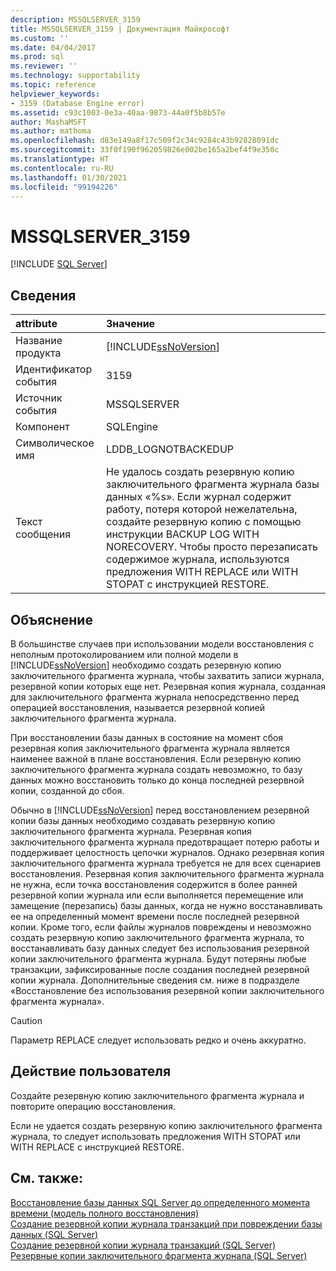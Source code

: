 ```yaml
---
description: MSSQLSERVER_3159
title: MSSQLSERVER_3159 | Документация Майкрософт
ms.custom: ''
ms.date: 04/04/2017
ms.prod: sql
ms.reviewer: ''
ms.technology: supportability
ms.topic: reference
helpviewer_keywords:
- 3159 (Database Engine error)
ms.assetid: c93c1003-0e3a-40aa-9873-44a0f5b8b57e
author: MashaMSFT
ms.author: mathoma
ms.openlocfilehash: d83e149a8f17c509f2c34c9284c43b92828091dc
ms.sourcegitcommit: 33f0f190f962059826e002be165a2bef4f9e350c
ms.translationtype: HT
ms.contentlocale: ru-RU
ms.lasthandoff: 01/30/2021
ms.locfileid: "99194226"
---
```

# <a name="mssqlserver_3159"></a>MSSQLSERVER_3159
 [!INCLUDE [SQL Server](../../includes/applies-to-version/sqlserver.md)]
  
## <a name="details"></a>Сведения  
  
| attribute | Значение |  
| :-------- | :---- |  
|Название продукта|[!INCLUDE[ssNoVersion](../../includes/ssnoversion-md.md)]|  
|Идентификатор события|3159|  
|Источник события|MSSQLSERVER|  
|Компонент|SQLEngine|  
|Символическое имя|LDDB_LOGNOTBACKEDUP|  
|Текст сообщения|Не удалось создать резервную копию заключительного фрагмента журнала базы данных «%s». Если журнал содержит работу, потеря которой нежелательна, создайте резервную копию с помощью инструкции BACKUP LOG WITH NORECOVERY. Чтобы просто перезаписать содержимое журнала, используются предложения WITH REPLACE или WITH STOPAT с инструкцией RESTORE.|  
  
## <a name="explanation"></a>Объяснение  
В большинстве случаев при использовании модели восстановления с неполным протоколированием или полной модели в [!INCLUDE[ssNoVersion](../../includes/ssnoversion-md.md)] необходимо создать резервную копию заключительного фрагмента журнала, чтобы захватить записи журнала, резервной копии которых еще нет. Резервная копия журнала, созданная для заключительного фрагмента журнала непосредственно перед операцией восстановления, называется резервной копией заключительного фрагмента журнала.  
  
При восстановлении базы данных в состояние на момент сбоя резервная копия заключительного фрагмента журнала является наименее важной в плане восстановления. Если резервную копию заключительного фрагмента журнала создать невозможно, то базу данных можно восстановить только до конца последней резервной копии, созданной до сбоя.  
  
Обычно в [!INCLUDE[ssNoVersion](../../includes/ssnoversion-md.md)] перед восстановлением резервной копии базы данных необходимо создавать резервную копию заключительного фрагмента журнала. Резервная копия заключительного фрагмента журнала предотвращает потерю работы и поддерживает целостность цепочки журналов. Однако резервная копия заключительного фрагмента журнала требуется не для всех сценариев восстановления. Резервная копия заключительного фрагмента журнала не нужна, если точка восстановления содержится в более ранней резервной копии журнала или если выполняется перемещение или замещение (перезапись) базы данных, когда не нужно восстанавливать ее на определенный момент времени после последней резервной копии. Кроме того, если файлы журналов повреждены и невозможно создать резервную копию заключительного фрагмента журнала, то восстанавливать базу данных следует без использования резервной копии заключительного фрагмента журнала. Будут потеряны любые транзакции, зафиксированные после создания последней резервной копии журнала. Дополнительные сведения см. ниже в подразделе «Восстановление без использования резервной копии заключительного фрагмента журнала».  
  
> [!CAUTION]  
> Параметр REPLACE следует использовать редко и очень аккуратно.  
  
## <a name="user-action"></a>Действие пользователя  
Создайте резервную копию заключительного фрагмента журнала и повторите операцию восстановления.  
  
Если не удается создать резервную копию заключительного фрагмента журнала, то следует использовать предложения WITH STOPAT или WITH REPLACE с инструкцией RESTORE.  
  
## <a name="see-also"></a>См. также:  
[Восстановление базы данных SQL Server до определенного момента времени (модель полного восстановления)](~/relational-databases/backup-restore/restore-a-sql-server-database-to-a-point-in-time-full-recovery-model.md)  
[Создание резервной копии журнала транзакций при повреждении базы данных (SQL Server)](~/relational-databases/backup-restore/back-up-and-restore-of-system-databases-sql-server.md)  
[Создание резервной копии журнала транзакций (SQL Server)](~/relational-databases/backup-restore/back-up-a-transaction-log-sql-server.md)  
[Резервные копии заключительного фрагмента журнала (SQL Server)](~/relational-databases/backup-restore/tail-log-backups-sql-server.md)  
  

